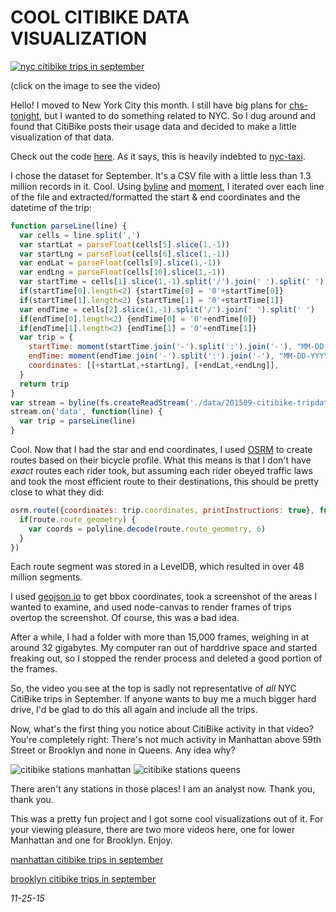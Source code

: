 COOL CITIBIKE DATA VISUALIZATION
===

[![nyc citibike trips in september](http://i.imgur.com/HhHSfRt.png)](https://vimeo.com/146713634)

(click on the image to see the video)

Hello! I moved to New York City this month. I still have big plans for [chs-tonight](https://chs-tonight.com), but I wanted to do something related to NYC. So I dug around and found that CitiBike posts their usage data and decided to make a little visualization of that data.

Check out the code [here](https://github.com/DanHanf/citibike-nyc). As it says, this is heavily indebted to [nyc-taxi](https://github.com/morganherlocker/nyc-taxi).

I chose the dataset for September. It's a CSV file with a little less than 1.3 million records in it. Cool. Using [byline](https://github.com/jahewson/node-byline) and [moment](http://momentjs.com/), I iterated over each line of the file and extracted/formatted the start & end coordinates and the datetime of the trip:

```js
function parseLine(line) {
  var cells = line.split(',')
  var startLat = parseFloat(cells[5].slice(1,-1))
  var startLng = parseFloat(cells[6].slice(1,-1))
  var endLat = parseFloat(cells[9].slice(1,-1))
  var endLng = parseFloat(cells[10].slice(1,-1))
  var startTime = cells[1].slice(1,-1).split('/').join(' ').split(' ')
  if(startTime[0].length<2) {startTime[0] = '0'+startTime[0]}
  if(startTime[1].length<2) {startTime[1] = '0'+startTime[1]}
  var endTime = cells[2].slice(1,-1).split('/').join(' ').split(' ')
  if(endTime[0].length<2) {endTime[0] = '0'+endTime[0]}
  if(endTime[1].length<2) {endTime[1] = '0'+endTime[1]}
  var trip = {
    startTime: moment(startTime.join('-').split(':').join('-'), "MM-DD-YYYY-HH-mm-ss"),
    endTime: moment(endTime.join('-').split(':').join('-'), "MM-DD-YYYY-HH-mm-ss"),
    coordinates: [[+startLat,+startLng], [+endLat,+endLng]],
  }
  return trip
}
var stream = byline(fs.createReadStream('./data/201509-citibike-tripdata.csv', {encoding: 'utf8'}))
stream.on('data', function(line) {
  var trip = parseLine(line)
}
```

Cool. Now that I had the star and end coordinates, I used [OSRM](http://project-osrm.org/) to create routes based on their bicycle profile. What this means is that I don't have *exact* routes each rider took, but assuming each rider obeyed traffic laws and took the most efficient route to their destinations, this should be pretty close to what they did:

```js
osrm.route({coordinates: trip.coordinates, printInstructions: true}, function(err, route) {
  if(route.route_geometry) {
    var coords = polyline.decode(route.route_geometry, 6)
  }
})
```

Each route segment was stored in a LevelDB, which resulted in over 48 million segments.

I used [geojson.io](http://geojson.io) to get bbox coordinates, took a screenshot of the areas I wanted to examine, and used node-canvas to render frames of trips overtop the screenshot. Of course, this was a bad idea.

After a while, I had a folder with more than 15,000 frames, weighing in at around 32 gigabytes. My computer ran out of harddrive space and started freaking out, so I stopped the render process and deleted a good portion of the frames. 

So, the video you see at the top is sadly not representative of *all* NYC CitiBike trips in September. If anyone wants to buy me a much bigger hard drive, I'd be glad to do this all again and include all the trips.

Now, what's the first thing you notice about CitiBike activity in that video? You're completely right: There's not much activity in Manhattan above 59th Street or Brooklyn and none in Queens. Any idea why?

![citibike stations manhattan](http://i.imgur.com/uW1e7ks.png)
![citibike stations queens](http://i.imgur.com/tBk66zY.png)

There aren't any stations in those places! I am an analyst now. Thank you, thank you.

This was a pretty fun project and I got some cool visualizations out of it. For your viewing pleasure, there are two more videos here, one for lower Manhattan and one for Brooklyn. Enjoy.


[manhattan citibike trips in september](https://vimeo.com/146726859)

[brooklyn citibike trips in september](https://vimeo.com/146947887)

*11-25-15*